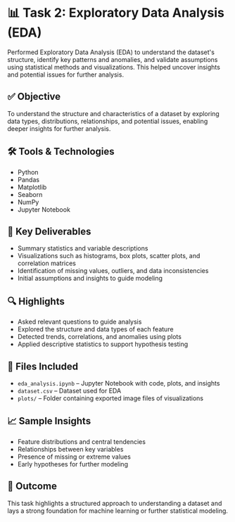 # 📊 Task 2: Exploratory Data Analysis (EDA)
Performed Exploratory Data Analysis (EDA) to understand the dataset's structure, identify key patterns and anomalies, and validate assumptions using statistical methods and visualizations. This helped uncover insights and potential issues for further analysis.

## ✅ Objective  
To understand the structure and characteristics of a dataset by exploring data types, distributions, relationships, and potential issues, enabling deeper insights for further analysis.

## 🛠️ Tools & Technologies  
- Python  
- Pandas  
- Matplotlib  
- Seaborn  
- NumPy  
- Jupyter Notebook

## 📌 Key Deliverables  
- Summary statistics and variable descriptions  
- Visualizations such as histograms, box plots, scatter plots, and correlation matrices  
- Identification of missing values, outliers, and data inconsistencies  
- Initial assumptions and insights to guide modeling

## 🔍 Highlights  
- Asked relevant questions to guide analysis  
- Explored the structure and data types of each feature  
- Detected trends, correlations, and anomalies using plots  
- Applied descriptive statistics to support hypothesis testing

## 📁 Files Included  
- `eda_analysis.ipynb` – Jupyter Notebook with code, plots, and insights  
- `dataset.csv` – Dataset used for EDA  
- `plots/` – Folder containing exported image files of visualizations

## 📈 Sample Insights  
- Feature distributions and central tendencies  
- Relationships between key variables  
- Presence of missing or extreme values  
- Early hypotheses for further modeling

## 🧠 Outcome  
This task highlights a structured approach to understanding a dataset and lays a strong foundation for machine learning or further statistical modeling.
